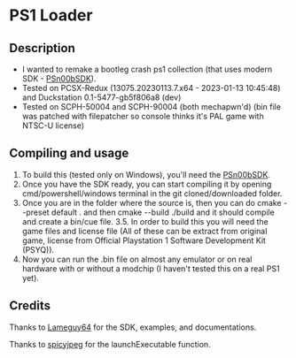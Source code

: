 # PS1 Loader

## Description

- I wanted to remake a bootleg crash ps1 collection (that uses modern SDK - [PSn00bSDK](https://github.com/Lameguy64/PSn00bSDK)).
- Tested on PCSX-Redux (13075.20230113.7.x64 - 2023-01-13 10:45:48) and Duckstation 0.1-5477-gb5f806a8 (dev)
- Tested on SCPH-50004 and SCPH-90004 (both mechapwn'd) (bin file was patched with filepatcher so console thinks it's PAL game with NTSC-U license)

## Compiling and usage

1. To build this (tested only on Windows), you'll need the [PSn00bSDK](https://github.com/Lameguy64/PSn00bSDK/blob/master/doc/installation.md).
2. Once you have the SDK ready, you can start compiling it by opening cmd/powershell/windows terminal in the git cloned/downloaded folder.
3. Once you are in the folder where the source is, then you can do cmake --preset default . and then cmake --build ./build and it should compile and create a bin/cue file.
3.5. In order to build this you will need the game files and license file (All of these can be extract from original game, license from Official Playstation 1 Software Development Kit (PSYQ)).
4. Now you can run the .bin file on almost any emulator or on real hardware with or without a modchip (I haven't tested this on a real PS1 yet).

## Credits

Thanks to [Lameguy64](https://github.com/Lameguy64) for the SDK, examples, and documentations.

Thanks to [spicyjpeg](https://github.com/spicyjpeg) for the launchExecutable function.
